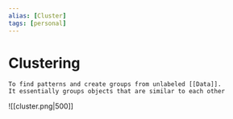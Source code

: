 ```yaml
---
alias: [Cluster]
tags: [personal]
---
```

# Clustering

```ad-note
To find patterns and create groups from unlabeled [[Data]].
It essentially groups objects that are similar to each other
```
![[cluster.png|500]]